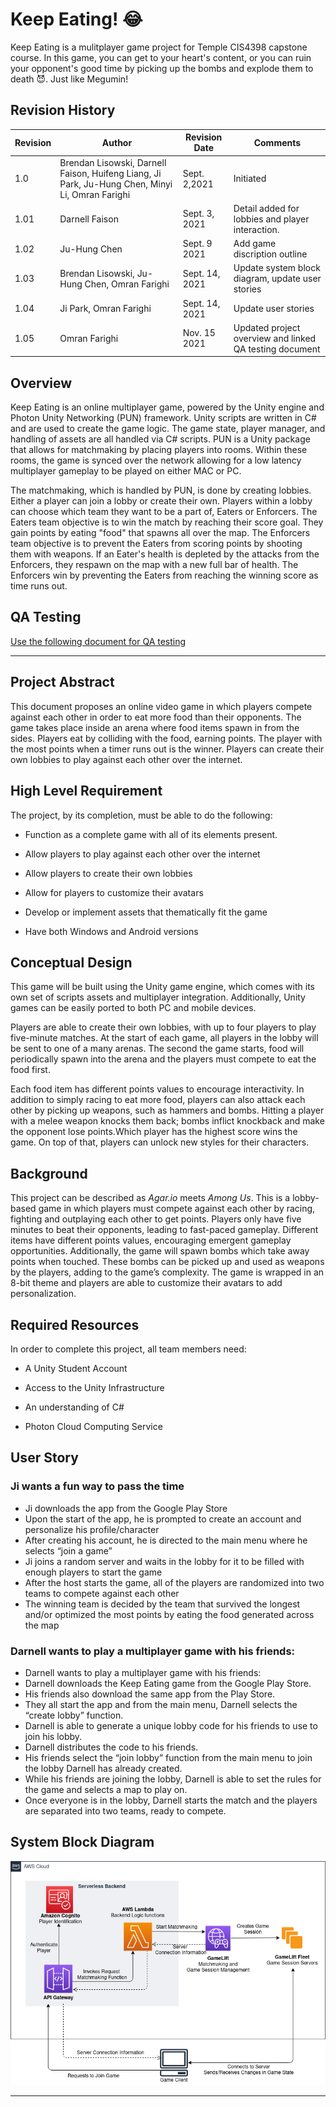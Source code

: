 ﻿
# Keep Eating! :joy:
Keep Eating is a mulitplayer game project for Temple CIS4398 capstone course. In this game, you can get to your heart's content, or you can ruin your opponent's good time by 
picking up the bombs and explode them to death :smiling_imp:. Just like Megumin!

## Revision History
| Revision | Author | Revision Date| Comments
|----------|------|----------|---------|
| 1.0 | Brendan Lisowski, Darnell Faison, Huifeng Liang, Ji Park, Ju-Hung Chen, Minyi Li, Omran Farighi | Sept. 2,2021 | Initiated |
|1.01|Darnell Faison|Sept. 3, 2021| Detail added for lobbies and player interaction. |
|1.02|Ju-Hung Chen|Sept. 9 2021| Add game discription outline |
|1.03|Brendan Lisowski, Ju-Hung Chen, Omran Farighi| Sept. 14, 2021| Update system block diagram, update user stories|
|1.04|Ji Park, Omran Farighi| Sept. 14, 2021| Update user stories|
|1.05| Omran Farighi | Nov. 15 2021 | Updated project overview and linked QA testing document | 

## Overview
Keep Eating is an online multiplayer game, powered by the Unity engine and Photon Unity Networking (PUN) framework. Unity scripts are written in C# and are used to create the game logic. The game state, player manager, and handling of assets are all handled via C# scripts. PUN is a Unity package that allows for matchmaking by placing players into rooms. Within these rooms, the game is synced over the network allowing for a low latency multiplayer gameplay to be played on either MAC or PC. 

The matchmaking, which is handled by PUN, is done by creating lobbies. Either a player can join a lobby or create their own. Players within a lobby can choose which team they want to be a part of, Eaters or Enforcers.   The Eaters team objective is to win the match by reaching their score goal. They gain points by eating "food" that spawns all over the map. The Enforcers team objective is to prevent the Eaters from scoring points by shooting them with weapons. If an Eater's health is depleted by the attacks from the Enforcers, they respawn on the map with a new full bar of health. The Enforcers win by preventing the Eaters from reaching the winning score as time runs out. 


## QA Testing
[Use the following document for QA testing](https://github.com/Capstone-Projects-2021-Fall/Keep-Eating/blob/Updated-ReadMe-for-pre-release/Keep%20Eating%20Acceptance%20QA%20Testing%20doc.xlsx)

-------------------------------------------------------------------------------------------------------------------------------------------------------------------------------

## Project Abstract
This document proposes an online video game in which players compete against each other in order to eat more food than their opponents. The game takes place inside an arena where food items spawn in from the sides. Players eat by colliding with the food, earning points. The player with the most points when a timer runs out is the winner. Players can create their own lobbies to play against each other over the internet.

## High Level Requirement
The project, by its completion, must be able to do the following:

-   Function as a complete game with all of its elements present.
    
-   Allow players to play against each other over the internet
    
-   Allow players to create their own lobbies
    
-   Allow for players to customize their avatars
    
-   Develop or implement assets that thematically fit the game
    
-   Have both Windows and Android versions

## Conceptual Design
This game will be built using the Unity game engine, which comes with its own set of scripts assets and multiplayer integration. Additionally, Unity games can be easily ported to both PC and mobile devices.

Players are able to create their own lobbies, with up to four players to play five-minute matches. At the start of each game, all players in the lobby will be sent to one of a many arenas. The second the game starts, food will periodically spawn into the arena and the players must compete to eat the food first.

Each food item has different points values to encourage interactivity. In addition to simply racing to eat more food, players can also attack each other by picking up weapons, such as hammers and bombs. Hitting a player with a melee weapon knocks them back; bombs inflict knockback and make the opponent lose points.Which player has the highest score wins the game. On top of that, players can unlock new styles for their characters.

## Background
This project can be described as *Agar.io* meets *Among Us*. This is a lobby-based game in which players must compete against each other by racing, fighting and outplaying each other to get points. Players only have five minutes to beat their opponents, leading to fast-paced gameplay. Different items have different points values, encouraging emergent gameplay opportunities. Additionally, the game will spawn bombs which take away points when touched. These bombs can be picked up and used as weapons by the players, adding to the game’s complexity. The game is wrapped in an 8-bit theme and players are able to customize their avatars to add personalization.

## Required Resources
In order to complete this project, all team members need:

-   A Unity Student Account
    
-   Access to the Unity Infrastructure
    
-   An understanding of C#
    
-   Photon Cloud Computing Service

## User Story 
### Ji wants a fun way to pass the time
- Ji downloads the app from the Google Play Store
- Upon the start of the app, he is prompted to create an account and personalize his profile/character
- After creating his account, he is directed to the main menu where he selects “join a game”
- Ji joins a random server and waits in the lobby for it to be filled with enough players to start the game
- After the host starts the game, all of the players are randomized into two teams to compete against each other
- The winning team is decided by the team that survived the longest and/or optimized the most points by eating the food generated across the map

### Darnell wants to play a multiplayer game with his friends:
- Darnell wants to play a multiplayer game with his friends:
- Darnell downloads the Keep Eating game from the Google Play Store.
- His friends also download the same app from the Play Store.
- They all start the app and from the main menu, Darnell selects the “create lobby” function.
- Darnell is able to generate a unique lobby code for his friends to use to join his lobby.
- Darnell distributes the code to his friends.
- His friends select the “join lobby” function from the main menu to join the lobby Darnell has already created.
- While his friends are joining the lobby, Darnell is able to set the rules for the game and selects a map to play on.
- Once everyone is in the lobby, Darnell starts the match and the players are separated into two teams, ready to compete.



## System Block Diagram
![Systam Block Diagram](/images/systemblockdiagram.png)


------------------------------------------------------------------------------------------------------------------------------------------------------------------------------


